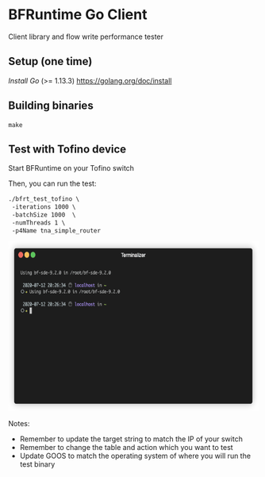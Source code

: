 # BFRuntime Go Client

Client library and flow write performance tester

## Setup (one time)
*Install Go* (>= 1.13.3)
https://golang.org/doc/install

## Building binaries

```
make
```

## Test with Tofino device

Start BFRuntime on your Tofino switch

Then, you can run the test:
```
./bfrt_test_tofino \
 -iterations 1000 \
 -batchSize 1000  \
 -numThreads 1 \
 -p4Name tna_simple_router
```

<img src="https://github.com/P4Networking/bfrt-perf/raw/master/test_tofino.gif" width="688px" height="342px" />

Notes:
- Remember to update the target string to match the IP of your switch
- Remember to change the table and action which you want to test
- Update GOOS to match the operating system of where you will run the test binary
